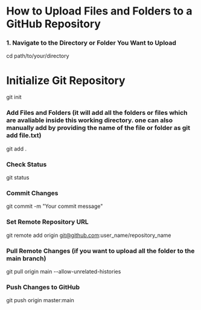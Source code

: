 # How to Upload Files and Folders to a GitHub Repository

### 1. Navigate to the Directory or Folder You Want to Upload
cd path/to/your/directory

# Initialize Git Repository
git init

### Add Files and Folders (it will add all the folders or files which are avaliable inside this working directory. one can also manually add by providing the name of the file or folder as git add file.txt)
git add .

### Check Status
git status

### Commit Changes
git commit -m "Your commit message"

### Set Remote Repository URL
git remote add origin git@github.com:user_name/repository_name

### Pull Remote Changes (if you want to upload all the folder to the main branch)
git pull origin main --allow-unrelated-histories

### Push Changes to GitHub
git push origin master:main
